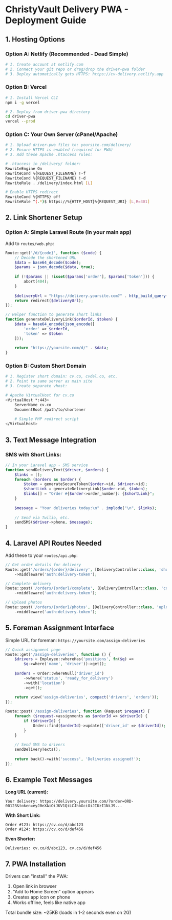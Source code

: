 # ChristyVault Delivery PWA - Deployment Guide

## 1. Hosting Options

### Option A: Netlify (Recommended - Dead Simple)
```bash
# 1. Create account at netlify.com
# 2. Connect your git repo or drag/drop the driver-pwa folder
# 3. Deploy automatically gets HTTPS: https://cv-delivery.netlify.app
```

### Option B: Vercel
```bash
# 1. Install Vercel CLI
npm i -g vercel

# 2. Deploy from driver-pwa directory
cd driver-pwa
vercel --prod
```

### Option C: Your Own Server (cPanel/Apache)
```bash
# 1. Upload driver-pwa files to: yoursite.com/delivery/
# 2. Ensure HTTPS is enabled (required for PWA)
# 3. Add these Apache .htaccess rules:

# .htaccess in /delivery/ folder:
RewriteEngine On
RewriteCond %{REQUEST_FILENAME} !-f
RewriteCond %{REQUEST_FILENAME} !-d
RewriteRule . /delivery/index.html [L]

# Enable HTTPS redirect
RewriteCond %{HTTPS} off
RewriteRule ^(.*)$ https://%{HTTP_HOST}%{REQUEST_URI} [L,R=301]
```

## 2. Link Shortener Setup

### Option A: Simple Laravel Route (In your main app)
Add to `routes/web.php`:
```php
Route::get('/d/{code}', function ($code) {
    // Decode the shortened URL
    $data = base64_decode($code);
    $params = json_decode($data, true);
    
    if (!$params || !isset($params['order'], $params['token'])) {
        abort(404);
    }
    
    $deliveryUrl = "https://delivery.yoursite.com?" . http_build_query($params);
    return redirect($deliveryUrl);
});

// Helper function to generate short links
function generateDeliveryLink($orderId, $token) {
    $data = base64_encode(json_encode([
        'order' => $orderId,
        'token' => $token
    ]));
    
    return "https://yoursite.com/d/" . $data;
}
```

### Option B: Custom Short Domain
```bash
# 1. Register short domain: cv.co, cvdel.co, etc.
# 2. Point to same server as main site
# 3. Create separate vhost:

# Apache VirtualHost for cv.co
<VirtualHost *:443>
    ServerName cv.co
    DocumentRoot /path/to/shortener
    
    # Simple PHP redirect script
</VirtualHost>
```

## 3. Text Message Integration

### SMS with Short Links:
```php
// In your Laravel app - SMS service
function sendDeliveryText($driver, $orders) {
    $links = [];
    foreach ($orders as $order) {
        $token = generateSecureToken($order->id, $driver->id);
        $shortLink = generateDeliveryLink($order->id, $token);
        $links[] = "Order #{$order->order_number}: {$shortLink}";
    }
    
    $message = "Your deliveries today:\n" . implode("\n", $links);
    
    // Send via Twilio, etc.
    sendSMS($driver->phone, $message);
}
```

## 4. Laravel API Routes Needed

Add these to your `routes/api.php`:
```php
// Get order details for delivery
Route::get('/orders/{order}/delivery', [DeliveryController::class, 'show'])
    ->middleware('auth:delivery-token');

// Complete delivery
Route::post('/orders/{order}/complete', [DeliveryController::class, 'complete'])
    ->middleware('auth:delivery-token');

// Upload photos
Route::post('/orders/{order}/photos', [DeliveryController::class, 'uploadPhotos'])
    ->middleware('auth:delivery-token');
```

## 5. Foreman Assignment Interface

Simple URL for foreman: `https://yoursite.com/assign-deliveries`

```php
// Quick assignment page
Route::get('/assign-deliveries', function () {
    $drivers = Employee::whereHas('positions', fn($q) => 
        $q->where('name', 'driver'))->get();
    
    $orders = Order::whereNull('driver_id')
        ->where('status', 'ready_for_delivery')
        ->with('location')
        ->get();
    
    return view('assign-deliveries', compact('drivers', 'orders'));
});

Route::post('/assign-deliveries', function (Request $request) {
    foreach ($request->assignments as $orderId => $driverId) {
        if ($driverId) {
            Order::find($orderId)->update(['driver_id' => $driverId]);
        }
    }
    
    // Send SMS to drivers
    sendDeliveryTexts();
    
    return back()->with('success', 'Deliveries assigned!');
});
```

## 6. Example Text Messages

**Long URL (current):**
```
Your delivery: https://delivery.yoursite.com/?order=ORD-00123&token=eyJ0eXAiOiJKV1QiLCJhbGciOiJIUzI1NiJ9...
```

**With Short Link:**
```
Order #123: https://cv.co/d/abc123
Order #124: https://cv.co/d/def456
```

**Even Shorter:**
```
Deliveries: cv.co/d/abc123, cv.co/d/def456
```

## 7. PWA Installation

Drivers can "install" the PWA:
1. Open link in browser
2. "Add to Home Screen" option appears
3. Creates app icon on phone
4. Works offline, feels like native app

Total bundle size: ~25KB (loads in 1-2 seconds even on 2G) 